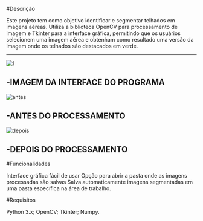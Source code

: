 #Descrição

Este projeto tem como objetivo identificar e segmentar telhados em imagens aéreas. Utiliza a biblioteca OpenCV para processamento de imagem e Tkinter para a interface gráfica, permitindo que os usuários selecionem uma imagem aérea e obtenham como resultado uma versão da imagem onde os telhados são destacados em verde.

----------------------------------------------------------------------------------------------------------
![1](https://github.com/feerlucas/RoofSegmentationApp/assets/44868875/ffd5bd8c-4a20-4dc4-a208-6983bfaee78b)

-IMAGEM DA INTERFACE DO PROGRAMA
----------------------------------------------------------------------------------------------------------

![antes](https://github.com/feerlucas/RoofSegmentationApp/assets/44868875/c7f06500-0f61-43e1-9369-42ef5f1cdac8)

-ANTES DO PROCESSAMENTO
----------------------------------------------------------------------------------------------------------

![depois](https://github.com/feerlucas/RoofSegmentationApp/assets/44868875/b0a1836e-f48d-4efe-964f-99d16de527d5)

-DEPOIS DO PROCESSAMENTO    
----------------------------------------------------------------------------------------------------------

#Funcionalidades
  
Interface gráfica fácil de usar
Opção para abrir a pasta onde as imagens processadas são salvas
Salva automaticamente imagens segmentadas em uma pasta específica na área de trabalho.

#Requisitos

Python 3.x; 
OpenCV; 
Tkinter; 
Numpy.
